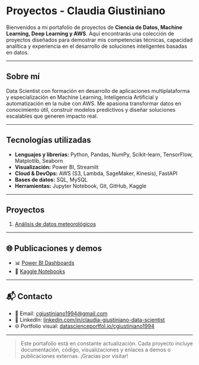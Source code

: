 # Proyectos - Claudia Giustiniano

Bienvenidos a mi portafolio de proyectos de **Ciencia de Datos, Machine Learning, Deep Learning y AWS**. Aquí encontrarás una colección de proyectos diseñados para demostrar mis competencias técnicas, capacidad analítica y experiencia en el desarrollo de soluciones inteligentes basadas en datos.

---

## Sobre mí

Data Scientist con formación en desarrollo de aplicaciones multiplataforma y especialización en Machine Learning, Inteligencia Artificial y automatización en la nube con AWS. Me apasiona transformar datos en conocimiento útil, construir modelos predictivos y diseñar soluciones escalables que generen impacto real.

---

## Tecnologías utilizadas

- **Lenguajes y librerías:** Python, Pandas, NumPy, Scikit-learn, TensorFlow, Matplotlib, Seaborn  
- **Visualización:** Power BI, Streamlit  
- **Cloud & DevOps:** AWS (S3, Lambda, SageMaker, Kinesis), FastAPI  
- **Bases de datos:** SQL, MySQL  
- **Herramientas:** Jupyter Notebook, Git, GitHub, Kaggle

---

## Proyectos

1. [Análisis de datos meteorológicos](./01_datos_meteorologicos)  

---

## 🌐 Publicaciones y demos

- 📊 [Power BI Dashboards](https://app.powerbi.com)  
- 📘 [Kaggle Notebooks](https://www.kaggle.com/cgiustiniano1994)  


---

## 📬 Contacto

- 📧 Email: cgiustiniano1994@gmail.com  
- 💼 LinkedIn: [linkedin.com/in/claudia-giustiniano-data-scientist](https://linkedin.com/in/claudia-giustiniano-data-scientist)  
- 🌐 Portfolio visual: [datascienceportfol.io/cgiustiniano1994](https://datascienceportfol.io/cgiustiniano1994)

---

> Este portafolio está en constante actualización. Cada proyecto incluye documentación, código, visualizaciones y enlaces a demos o publicaciones externas. ¡Gracias por visitar!
